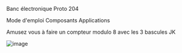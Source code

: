Banc électronique Proto 204

Mode d'emploi
Composants
Applications

Amusez vous à faire un compteur modulo 8 avec les 3 bascules JK

![image](https://user-images.githubusercontent.com/90700891/179905993-328502a1-d45d-47e8-b1d8-d33b944a6a8d.png)
